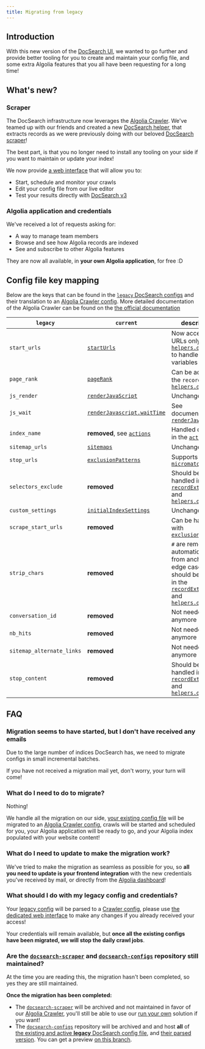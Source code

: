 ```yaml
---
title: Migrating from legacy
---
```


## Introduction

With this new version of the [DocSearch UI][1], we wanted to go further and provide better tooling for you to create and maintain your config file, and some extra Algolia features that you all have been requesting for a long time!

## What's new?

### Scraper

The DocSearch infrastructure now leverages the [Algolia Crawler][2]. We've teamed up with our friends and created a new [DocSearch helper][4], that extracts records as we were previously doing with our beloved [DocSearch scraper][3]!

The best part, is that you no longer need to install any tooling on your side if you want to maintain or update your index!

We now provide [a web interface][7] that will allow you to:

- Start, schedule and monitor your crawls
- Edit your config file from our live editor
- Test your results directly with [DocSearch v3][1]

### Algolia application and credentials

We've received a lot of requests asking for:

- A way to manage team members
- Browse and see how Algolia records are indexed
- See and subscribe to other Algolia features

They are now all available, in **your own Algolia application**, for free :D

## Config file key mapping

Below are the keys that can be found in the [`legacy` DocSearch configs][14] and their translation to an [Algolia Crawler config][16]. More detailed documentation of the Algolia Crawler can be found on the [the official documentation][15]

| `legacy` | `current` | description |
| --- | --- | --- |
| `start_urls` | [`startUrls`][20] | Now accepts URLs only, see [`helpers.docsearch`][30] to handle custom variables |
| `page_rank` | [`pageRank`][31] | Can be added to the `recordProps` in [`helpers.docsearch`][30] |
| `js_render` | [`renderJavaScript`][21] | Unchanged |
| `js_wait` | [`renderJavascript.waitTime`][22] | See documentation of [`renderJavaScript`][21] |
| `index_name` | **removed**, see [`actions`][23] | Handled directly in the [`actions`][23] |
| `sitemap_urls` | [`sitemaps`][24] | Unchanged |
| `stop_urls` | [`exclusionPatterns`][25] | Supports [`micromatch`][27] |
| `selectors_exclude` | **removed** | Should be handled in the [`recordExtractor`][28] and [`helpers.docsearch`][29] |
| `custom_settings` | [`initialIndexSettings`][26] | Unchanged |
| `scrape_start_urls` | **removed** | Can be handled with [`exclusionPatterns`][25] |
| `strip_chars` | **removed** | `#` are removed automatically from anchor links, edge cases should be handled in the [`recordExtractor`][28] and [`helpers.docsearch`][29] |
| `conversation_id` | **removed** | Not needed anymore |
| `nb_hits` | **removed** | Not needed anymore |
| `sitemap_alternate_links` | **removed** | Not needed anymore |
| `stop_content` | **removed** | Should be handled in the [`recordExtractor`][28] and [`helpers.docsearch`][29] |

## FAQ

### Migration seems to have started, but I don't have received any emails

Due to the large number of indices DocSearch has, we need to migrate configs in small incremental batches.

If you have not received a migration mail yet, don't worry, your turn will come!

### What do I need to do to migrate?

Nothing!

We handle all the migration on our side, [your existing config file][11] will be migrated to an [Algolia Crawler config][12], crawls will be started and scheduled for you, your Algolia application will be ready to go, and your Algolia index populated with your website content!

### What do I need to update to make the migration work?

We've tried to make the migration as seamless as possible for you, so **all you need to update is your frontend integration** with the new credentials you've received by mail, or directly from the [Algolia dashboard][13]!

### What should I do with my legacy config and credentials?

Your [legacy config][11] will be parsed to a [Crawler config][12], please use [the dedicated web interface][7] to make any changes if you already received your access!

Your credentials will remain available, but **once all the existing configs have been migrated, we will stop the daily crawl jobs**.

### Are the [`docsearch-scraper`][8] and [`docsearch-configs`][9] repository still maintained?

At the time you are reading this, the migration hasn't been completed, so yes they are still maintained.

**Once the migration has been completed:**

- The [`docsearch-scraper`][8] will be archived and not maintained in favor of our [Algolia Crawler][2], you'll still be able to use our [run your own][3] solution if you want!
- The [`docsearch-configs`][9] repository will be archived and and host **all** of [the existing and active **legacy** DocSearch config file][11], and [their parsed version][12]. You can get a preview [on this branch][10].

[1]: DocSearch-v3
[2]: https://www.algolia.com/products/search-and-discovery/crawler/
[3]: /docs/legacy/run-your-own
[4]: record-extractor
[7]: https://crawler.algolia.com/
[8]: https://github.com/algolia/docsearch-scraper
[9]: https://github.com/algolia/docsearch-configs
[10]: https://github.com/algolia/docsearch-configs/tree/feat/crawler
[11]: https://github.com/algolia/docsearch-configs
[12]: https://github.com/algolia/docsearch-configs/tree/feat/crawler/crawler-configs
[13]: https://www.algolia.com/dashboard
[14]: /docs/legacy/config-file
[15]: https://www.algolia.com/doc/tools/crawler/getting-started/overview/
[16]: https://www.algolia.com/doc/tools/crawler/apis/configuration/
[20]: https://www.algolia.com/doc/tools/crawler/apis/configuration/start-urls/
[21]: https://www.algolia.com/doc/tools/crawler/apis/configuration/render-java-script/
[22]: https://www.algolia.com/doc/tools/crawler/apis/configuration/render-java-script/#parameter-param-waittime
[23]: https://www.algolia.com/doc/tools/crawler/apis/configuration/actions/#parameter-param-indexname
[24]: https://www.algolia.com/doc/tools/crawler/apis/configuration/sitemaps/
[25]: https://www.algolia.com/doc/tools/crawler/apis/configuration/exclusion-patterns/
[26]: https://www.algolia.com/doc/tools/crawler/apis/configuration/initial-index-settings/
[27]: https://github.com/micromatch/micromatch
[28]: https://www.algolia.com/doc/tools/crawler/apis/configuration/actions/#parameter-param-recordextractor
[29]: record-extractor
[30]: record-extractor#with-custom-variables
[31]: record-extractor#pagerank
